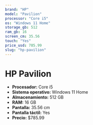 ```yaml
---
brand: "HP"
model: "Pavilion"
processor: "Core i5"
os: "Windows 11 Home"
storage_gb: 512
ram_gb: 16
screen_cm: 35.56
touch: "Yes"
price_usd: 785.99
slug: "hp-pavilion"
---
```


# HP Pavilion

- **Procesador:** Core i5
- **Sistema operativo:** Windows 11 Home
- **Almacenamiento:** 512 GB
- **RAM:** 16 GB
- **Pantalla:** 35.56 cm
- **Pantalla táctil:** Yes
- **Precio:** $785.99
